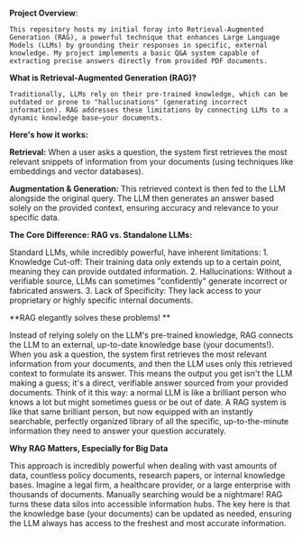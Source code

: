 **Project Overview**:

    This repository hosts my initial foray into Retrieval-Augmented Generation (RAG), a powerful technique that enhances Large Language Models (LLMs) by grounding their responses in specific, external knowledge. My project implements a basic Q&A system capable of extracting precise answers directly from provided PDF documents.

**What is Retrieval-Augmented Generation (RAG)?**

    Traditionally, LLMs rely on their pre-trained knowledge, which can be outdated or prone to "hallucinations" (generating incorrect information). RAG addresses these limitations by connecting LLMs to a dynamic knowledge base—your documents.

**Here's how it works:**


**Retrieval:** When a user asks a question, the system first retrieves the most relevant snippets of information from your documents (using techniques like embeddings and vector databases).

**Augmentation & Generation:** This retrieved context is then fed to the LLM alongside the original query. The LLM then generates an answer based solely on the provided context, ensuring accuracy and relevance to your specific data.

**The Core Difference: RAG vs. Standalone LLMs:**


Standard LLMs, while incredibly powerful, have inherent limitations:
	1. Knowledge Cut-off: Their training data only extends up to a certain point, meaning they can provide outdated information.
	2. Hallucinations: Without a verifiable source, LLMs can sometimes "confidently" generate incorrect or fabricated answers.
	3. Lack of Specificity: They lack access to your proprietary or highly specific internal documents.

**RAG elegantly solves these problems! **

  Instead of relying solely on the LLM's pre-trained knowledge, RAG connects the LLM to an external, up-to-date knowledge base (your documents!). When you ask a question, the system first retrieves the most relevant information from your documents, and then the LLM uses only this retrieved context to formulate its answer. This means the output you get isn't the LLM making a guess; it's a direct, verifiable answer sourced from your provided documents.
Think of it this way: a normal LLM is like a brilliant person who knows a lot but might sometimes guess or be out of date. A RAG system is like that same brilliant person, but now equipped with an instantly searchable, perfectly organized library of all the specific, up-to-the-minute information they need to answer your question accurately.

**Why RAG Matters, Especially for Big Data**

  This approach is incredibly powerful when dealing with vast amounts of data, countless policy documents, research papers, or internal knowledge bases. Imagine a legal firm, a healthcare provider, or a large enterprise with thousands of documents. Manually searching would be a nightmare! RAG turns these data silos into accessible information hubs. The key here is that the knowledge base (your documents) can be updated as needed, ensuring the LLM always has access to the freshest and most accurate information.

